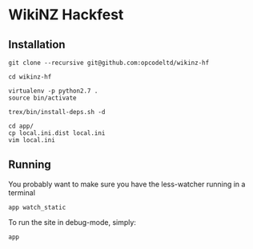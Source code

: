# WikiNZ Hackfest

## Installation

```
git clone --recursive git@github.com:opcodeltd/wikinz-hf

cd wikinz-hf

virtualenv -p python2.7 .
source bin/activate

trex/bin/install-deps.sh -d

cd app/
cp local.ini.dist local.ini
vim local.ini
```

## Running

You probably want to make sure you have the less-watcher running in a terminal

```
app watch_static
```

To run the site in debug-mode, simply:

```
app
```
